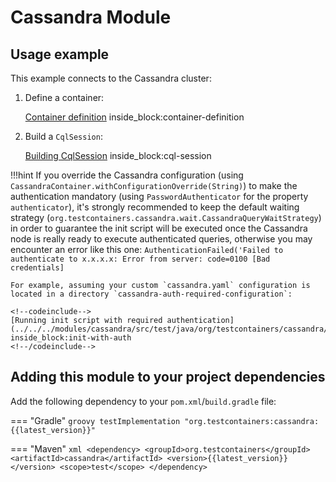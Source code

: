 # Cassandra Module

## Usage example

This example connects to the Cassandra cluster:

1. Define a container:
    <!--codeinclude-->
    [Container definition](../../../modules/cassandra/src/test/java/org/testcontainers/cassandra/CassandraDriver4Test.java) inside_block:container-definition
    <!--/codeinclude-->

2. Build a `CqlSession`:
    <!--codeinclude-->
    [Building CqlSession](../../../modules/cassandra/src/test/java/org/testcontainers/cassandra/CassandraDriver4Test.java) inside_block:cql-session
    <!--/codeinclude-->

!!!hint
    If you override the Cassandra configuration (using `CassandraContainer.withConfigurationOverride(String)`) to make
    the authentication mandatory (using `PasswordAuthenticator` for the property `authenticator`), it's strongly
    recommended to keep the default waiting strategy (`org.testcontainers.cassandra.wait.CassandraQueryWaitStrategy`) 
    in order to guarantee the init script will be executed once the Cassandra node is really ready to execute 
    authenticated queries, otherwise you may encounter an error like this one:
    ```
    AuthenticationFailed('Failed to authenticate to x.x.x.x: Error from server: code=0100 [Bad credentials]
    ```
    
    For example, assuming your custom `cassandra.yaml` configuration is located in a directory `cassandra-auth-required-configuration`:
    
    <!--codeinclude-->
    [Running init script with required authentication](../../../modules/cassandra/src/test/java/org/testcontainers/cassandra/CassandraContainerTest.java) inside_block:init-with-auth
    <!--/codeinclude-->

## Adding this module to your project dependencies

Add the following dependency to your `pom.xml`/`build.gradle` file:

=== "Gradle"
    ```groovy
    testImplementation "org.testcontainers:cassandra:{{latest_version}}"
    ```

=== "Maven"
    ```xml
    <dependency>
        <groupId>org.testcontainers</groupId>
        <artifactId>cassandra</artifactId>
        <version>{{latest_version}}</version>
        <scope>test</scope>
    </dependency>
    ```

